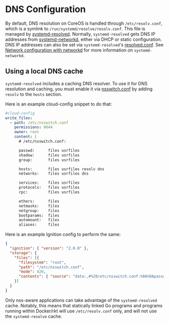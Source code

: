 # DNS Configuration

By default, DNS resolution on CoreOS is handled through `/etc/resolv.conf`, which is a symlink to `/run/systemd/resolve/resolv.conf`. This file is managed by [systemd-resolved][systemd-resolved]. Normally, `systemd-resolved` gets DNS IP addresses from [systemd-networkd][systemd-networkd], either via DHCP or static configuration. DNS IP addresses can also be set via `systemd-resolved`'s [resolved.conf][resolved.conf]. See [Network configuration with networkd](network-config-with-networkd.md) for more information on `systemd-networkd`.

## Using a local DNS cache

`systemd-resolved` includes a caching DNS resolver. To use it for DNS resolution and caching, you must enable it via [nsswitch.conf][nsswitch.conf] by adding `resolv` to the `hosts` section.

Here is an example cloud-config snippet to do that:

```yaml
#cloud-config
write_files:
  - path: /etc/nsswitch.conf
    permissions: 0644
    owner: root
    content: |
      # /etc/nsswitch.conf:

      passwd:      files usrfiles
      shadow:      files usrfiles
      group:       files usrfiles

      hosts:       files usrfiles resolv dns
      networks:    files usrfiles dns

      services:    files usrfiles
      protocols:   files usrfiles
      rpc:         files usrfiles

      ethers:      files
      netmasks:    files
      netgroup:    files
      bootparams:  files
      automount:   files
      aliases:     files
```

Here is an example Ignition config to perform the same:

```json
{
  "ignition": { "version": "2.0.0" },
  "storage": {
    "files": [{
      "filesystem": "root",
      "path": "/etc/nsswitch.conf",
      "mode": 420,
      "contents": { "source": "data:,#%20/etc/nsswitch.conf:%0A%0Apasswd:%20%20%20%20%20%20files%20usrfiles%0Ashadow:%20%20%20%20%20%20files%20usrfiles%0Agroup:%20%20%20%20%20%20%20files%20usrfiles%0A%0Ahosts:%20%20%20%20%20%20%20files%20usrfiles%20resolv%20dns%0Anetworks:%20%20%20%20files%20usrfiles%20dns%0A%0Aservices:%20%20%20%20files%20usrfiles%0Aprotocols:%20%20%20files%20usrfiles%0Arpc:%20%20%20%20%20%20%20%20%20files%20usrfiles%0A%0Aethers:%20%20%20%20%20%20files%0Anetmasks:%20%20%20%20files%0Anetgroup:%20%20%20%20files%0Abootparams:%20%20files%0Aautomount:%20%20%20files%0Aaliases:%20%20%20%20%20files%0A" }
    }]
  }
}
```

Only nss-aware applications can take advantage of the `systemd-resolved` cache. Notably, this means that statically linked Go programs and programs running within Docker/rkt will use `/etc/resolv.conf` only, and will not use the `systemd-resolve` cache.

[systemd-resolved]: http://www.freedesktop.org/software/systemd/man/systemd-resolved.service.html
[systemd-networkd]: http://www.freedesktop.org/software/systemd/man/systemd-networkd.service.html
[resolved.conf]: http://www.freedesktop.org/software/systemd/man/resolved.conf.html
[nsswitch.conf]: http://man7.org/linux/man-pages/man5/nsswitch.conf.5.html
